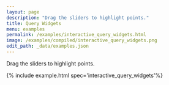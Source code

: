 ```yaml
---
layout: page
description: "Drag the sliders to highlight points."
title: Query Widgets
menu: examples
permalink: /examples/interactive_query_widgets.html
image: /examples/compiled/interactive_query_widgets.png
edit_path: _data/examples.json
---
```


Drag the sliders to highlight points.

{% include example.html spec='interactive_query_widgets'%}
